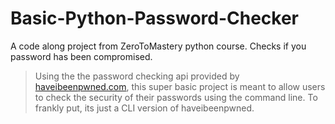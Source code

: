 # Basic-Python-Password-Checker
A code along project from ZeroToMastery python course. Checks if you password has been compromised.

> Using the the password checking api provided by [haveibeenpwned.com](https://haveibeenpwned.com/), this super basic project is meant to allow users to check the security of their passwords using the command line.
To frankly put, its just a CLI version of haveibeenpwned.
